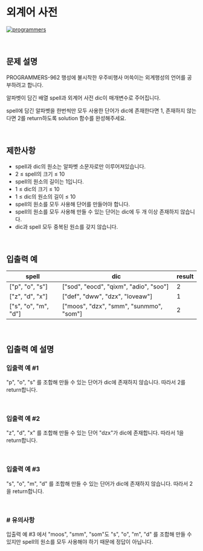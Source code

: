 # 외계어 사전

[![programmers](https://user-images.githubusercontent.com/69426184/209522553-bab40080-50ba-4743-86a3-f6198bff3974.png)](https://school.programmers.co.kr/learn/courses/30/lessons/120869)

<br/>

## 문제 설명

PROGRAMMERS-962 행성에 불시착한 우주비행사 머쓱이는 외계행성의 언어를 공부하려고 합니다.

알파벳이 담긴 배열 spell과 외계어 사전 dic이 매개변수로 주어집니다.

spell에 담긴 알파벳을 한번씩만 모두 사용한 단어가 dic에 존재한다면 1, 존재하지 않는다면 2를 return하도록 solution 함수를 완성해주세요.

<br/>

## 제한사항

-   spell과 dic의 원소는 알파벳 소문자로만 이루어져있습니다.
-   2 ≤ spell의 크기 ≤ 10
-   spell의 원소의 길이는 1입니다.
-   1 ≤ dic의 크기 ≤ 10
-   1 ≤ dic의 원소의 길이 ≤ 10
-   spell의 원소를 모두 사용해 단어를 만들어야 합니다.
-   spell의 원소를 모두 사용해 만들 수 있는 단어는 dic에 두 개 이상 존재하지 않습니다.
-   dic과 spell 모두 중복된 원소를 갖지 않습니다.

<br/>

## 입출력 예

| spell                | dic                                     | result |
| -------------------- | --------------------------------------- | ------ |
| ["p", "o", "s"]      | ["sod", "eocd", "qixm", "adio", "soo"]  | 2      |
| ["z", "d", "x"]      | ["def", "dww", "dzx", "loveaw"]         | 1      |
| ["s", "o", "m", "d"] | ["moos", "dzx", "smm", "sunmmo", "som"] | 2      |

<br/>

## 입출력 예 설명

### 입출력 예 #1

"p", "o", "s" 를 조합해 만들 수 있는 단어가 dic에 존재하지 않습니다. 따라서 2를 return합니다.

<br/>

### 입출력 예 #2

"z", "d", "x" 를 조합해 만들 수 있는 단어 "dzx"가 dic에 존재합니다. 따라서 1을 return합니다.

<br/>

### 입출력 예 #3

"s", "o", "m", "d" 를 조합해 만들 수 있는 단어가 dic에 존재하지 않습니다. 따라서 2을 return합니다.

<br/>

### # 유의사항

입출력 예 #3 에서 "moos", "smm", "som"도 "s", "o", "m", "d" 를 조합해 만들 수 있지만 spell의 원소를 모두 사용해야 하기 때문에 정답이 아닙니다.
